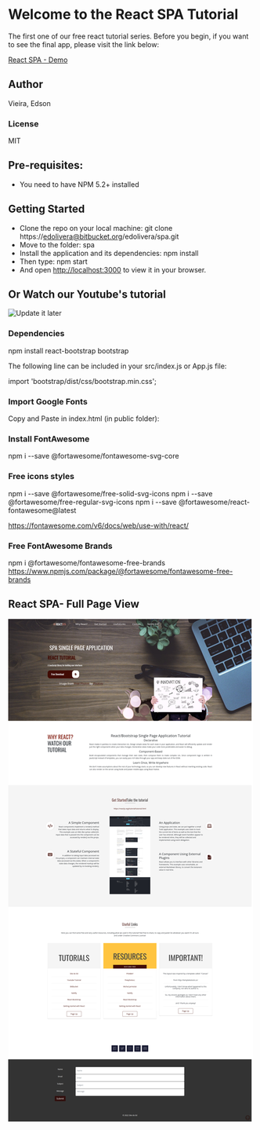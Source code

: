 # Welcome to the React SPA Tutorial

The first one of our free react tutorial series. Before you begin, if you want to see the final app, please visit the link below:

[React SPA - Demo](https://react-singlepageapp.netlify.app/)

## Author
Vieira, Edson

### License

MIT 

## Pre-requisites:
* You need to have NPM 5.2+ installed

## Getting Started
* Clone the repo on your local machine: git clone https://edolivera@bitbucket.org/edolivera/spa.git
* Move to the folder: spa
* Install the application and its dependencies: npm install
* Then type: npm start
* And open [http://localhost:3000](http://localhost:3000) to view it in your browser.

## Or Watch our Youtube's tutorial
![Update it later](https://www.youtube.com/watch?v=5xcZpDNiw14&t=4s)

### Dependencies
npm install react-bootstrap bootstrap

The following line can be included in your src/index.js or App.js file:

import 'bootstrap/dist/css/bootstrap.min.css';


### Import Google Fonts
Copy and Paste in index.html (in public folder): 
<link href='https://fonts.googleapis.com/css?family=Oswald:400,300' rel='stylesheet' type='text/css'>
<link href='https://fonts.googleapis.com/css?family=Open+Sans:400,600' rel='stylesheet' type='text/css'>


### Install FontAwesome 
npm i --save @fortawesome/fontawesome-svg-core
### Free icons styles
npm i --save @fortawesome/free-solid-svg-icons
npm i --save @fortawesome/free-regular-svg-icons
npm i --save @fortawesome/react-fontawesome@latest

https://fontawesome.com/v6/docs/web/use-with/react/

### Free FontAwesome Brands
npm i @fortawesome/fontawesome-free-brands
https://www.npmjs.com/package/@fortawesome/fontawesome-free-brands



## React SPA- Full Page View

![React SPA - Full Page App View](react_spa_fullpage.png)

